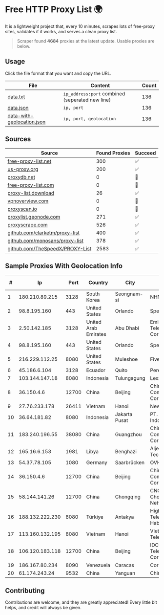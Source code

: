 
# Free HTTP Proxy List 🌍

It is a lightweight project that, every 10 minutes, scrapes lots of free-proxy sites, validates if it works, and serves a clean proxy list.


> Scraper found **4684** proxies at the latest update. Usable proxies are below.

## Usage

Click the file format that you want and copy the URL.


|File|Content|Count|
|----|-------|-----|
|[data.txt](https://raw.githubusercontent.com/themiralay/Proxy-List-World/master/data.txt)|`ip_address:port` combined (seperated new line)|136|
|[data.json](https://raw.githubusercontent.com/themiralay/Proxy-List-World/master/data.json)|`ip, port`|136|
|[data-with-geolocation.json](https://raw.githubusercontent.com/themiralay/Proxy-List-World/master/data-with-geolocation.json)|`ip, port, geolocation`|136|

## Sources

|Source|Found Proxies|Succeed|
|------|-------------|-------|
|[free-proxy-list.net](https://free-proxy-list.net)|300|✅|
|[us-proxy.org](https://www.us-proxy.org)|200|✅|
|[proxydb.net](http://proxydb.net)|0|🚫|
|[free-proxy-list.com](https://free-proxy-list.com/?page=&port=&type%5B%5D=http&type%5B%5D=https&up_time=0&search=Search)|0|🚫|
|[proxy-list.download](https://www.proxy-list.download/HTTP)|26|✅|
|[vpnoverview.com](https://vpnoverview.com/privacy/anonymous-browsing/free-proxy-servers)|0|🚫|
|[proxyscan.io](https://www.proxyscan.io)|0|🚫|
|[proxylist.geonode.com](https://proxylist.geonode.com/api/proxy-list?limit=300&page=1&sort_by=lastChecked&sort_type=desc&protocols=http,https)|271|✅|
|[proxyscrape.com](https://api.proxyscrape.com/v2/?request=displayproxies&protocol=http&timeout=10000&country=all&ssl=all&anonymity=all)|526|✅|
|[github.com/clarketm/proxy-list](https://raw.githubusercontent.com/clarketm/proxy-list/master/proxy-list-raw.txt)|400|✅|
|[github.com/monosans/proxy-list](https://raw.githubusercontent.com/monosans/proxy-list/main/proxies/http.txt)|378|✅|
|[github.com/TheSpeedX/PROXY-List](https://raw.githubusercontent.com/TheSpeedX/PROXY-List/master/http.txt)|2583|✅|


## Sample Proxies With Geolocation Info

|#|Ip|Port|Country|City|Internet Service Provider|
|-|--|----|-------|----|-------------------------|
|1|180.210.89.215|3128|South Korea|Seongnam-si|NHNCLOUD|
|2|98.8.195.160|443|United States|Orlando|Spectrum|
|3|2.50.142.185|3128|United Arab Emirates|Abu Dhabi|Emirates Telecommunications Corporation|
|4|98.8.195.160|443|United States|Orlando|Spectrum|
|5|216.229.112.25|8080|United States|Muleshoe|Five Area Systems, LLC|
|6|45.186.6.104|3128|Ecuador|Quito|Perez Tito Julio Cesar|
|7|103.144.147.18|8080|Indonesia|Tulungagung|Lexxa Data|
|8|36.150.4.6|12700|China|Beijing|China Mobile Communications Corporation|
|9|27.76.233.178|26411|Vietnam|Hanoi|Newass2011xDSLHCMC|
|10|36.64.181.82|8080|Indonesia|Jakarta Pusat|PT. Telekomunikasi Indonesia|
|11|183.240.196.55|38080|China|Guangzhou|China Mobile Communications Corporation|
|12|165.16.6.153|1981|Libya|Benghazi|Aljeel Aljadeed Technology|
|13|54.37.78.105|1080|Germany|Saarbrücken|OVH SAS|
|14|36.150.4.6|12700|China|Beijing|China Mobile Communications Corporation|
|15|58.144.141.26|12700|China|Chongqing|CNC Group CHINA169 Chongqing Province Network|
|16|188.132.222.230|8080|Türkiye|Antakya|High Speed Telekomunikasyon ve Hab. Hiz. Ltd. Sti.|
|17|113.160.132.195|8080|Vietnam|Hanoi|VietNam Post and Telecom Corporation|
|18|106.120.183.118|12700|China|Beijing|IDC, China Telecommunications Corporation|
|19|186.167.80.234|8090|Venezuela|Caracas|Corporacion Digitel C.A|
|20|61.174.243.24|9532|China|Yanguan|China Telecom|



## Contributing

Contributions are welcome, and they are greatly appreciated! Every
little bit helps, and credit will always be given.


